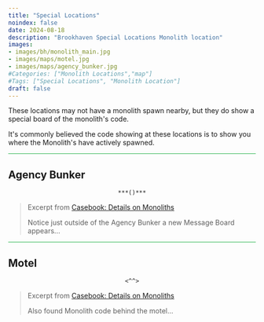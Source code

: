 ```yaml
---
title: "Special Locations"
noindex: false
date: 2024-08-18
description: "Brookhaven Special Locations Monolith location"
images:
- images/bh/monolith_main.jpg
- images/maps/motel.jpg
- images/maps/agency_bunker.jpg
#Categories: ["Monolith Locations","map"]
#Tags: ["Special Locations", "Monolith Location"]
draft: false
--- 
```


These locations may not have a monolith spawn nearby, but they do show a special board of the monolith's code.

It's commonly believed the code showing at these locations is to show you where the Monolith's have actively spawned.

<hr style="background-color: #28b44c" size=8>

## Agency Bunker

<center><span class="copy-to-clipboard" style="align: center"><code class="copy-to-clipboard-code" data-code="***()***">***()***</code></span></center>

>Excerpt from [Casebook: Details on Monoliths](/casebook/monoliths/details/#agency-bunker-message-board-outside)
>
>Notice just outside of the Agency Bunker a new Message Board appears...


<hr style="background-color: #28b44c" size=8>

## Motel

<center><span class="copy-to-clipboard" style="align: center"><code class="copy-to-clipboard-code" data-code="<^^>"><^^></code></span></center>

>Excerpt from [Casebook: Details on Monoliths](/casebook/monoliths/details/#future-motel-message-board)
>
>Also found Monolith code behind the motel...

